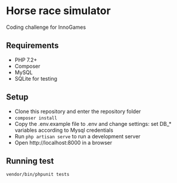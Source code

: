 # Horse race simulator

Coding challenge for InnoGames

## Requirements
* PHP 7.2+
* Composer
* MySQL
* SQLite for testing

## Setup

* Clone this repository and enter the repository folder
* ```composer install```
* Copy the .env.example file to .env and change settings: set DB_* variables according to Mysql credentials
* Run ```php artisan serve``` to run a development server
* Open http://localhost:8000 in a browser

## Running test
```vendor/bin/phpunit tests```
